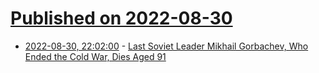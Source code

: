 # [Published on 2022-08-30](index.md)

* [2022-08-30, 22:02:00](https://news.slashdot.org/story/22/08/30/220246/last-soviet-leader-mikhail-gorbachev-who-ended-the-cold-war-dies-aged-91?utm_source=rss1.0mainlinkanon&utm_medium=feed) - [Last Soviet Leader Mikhail Gorbachev, Who Ended the Cold War, Dies Aged 91](https://news.slashdot.org/story/22/08/30/220246/last-soviet-leader-mikhail-gorbachev-who-ended-the-cold-war-dies-aged-91?utm_source=rss1.0mainlinkanon&utm_medium=feed)
